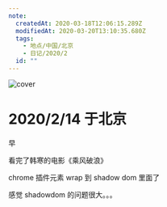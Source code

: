```yaml
---
note:
  createdAt: 2020-03-18T12:06:15.289Z
  modifiedAt: 2020-03-20T13:10:35.680Z
  tags:
    - 地点/中国/北京
    - 日记/2020/2
  id: ""
---
```


![cover](https://cn.bing.com/th?id=OHR.CorsicaHeart_EN-CN1610180963_UHD.jpg&pid=hp&w=3840&h=2160&rs=1&c=4&r=0)

# 2020/2/14 于北京

<!-- @timer "date":"Fri Feb 14 2020 09:12:24 GMT+0800 (CST)" -->

早

<!-- @timer "date":"Fri Feb 14 2020 12:29:12 GMT+0800 (China Standard Time)","duration":"about 3 hours" -->

看完了韩寒的电影《乘风破浪》

<!-- @timer "date":"Fri Feb 14 2020 20:07:48 GMT+0800 (China Standard Time)","duration":"about 8 hours" -->

chrome 插件元素 wrap 到 shadow dom 里面了

<!-- @timer "date":"Fri Feb 14 2020 23:38:32 GMT+0800 (China Standard Time)","duration":"about 4 hours" -->

感觉 shadowdom 的问题很大。。。
